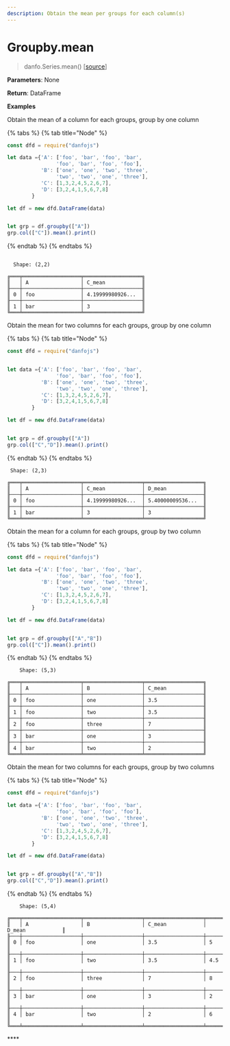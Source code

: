 ```yaml
---
description: Obtain the mean per groups for each column(s)
---
```


# Groupby.mean

> danfo.Series.mean\(\)      \[[source](https://github.com/opensource9ja/danfojs/blob/master/danfojs/src/core/groupby.js#L274)\]

**Parameters**: None

**Return**: DataFrame

**Examples**

Obtain the mean of a column for each groups, group by one column

{% tabs %}
{% tab title="Node" %}
```javascript
const dfd = require("danfojs")

let data ={'A': ['foo', 'bar', 'foo', 'bar',
                'foo', 'bar', 'foo', 'foo'],
           'B': ['one', 'one', 'two', 'three',
                'two', 'two', 'one', 'three'],
           'C': [1,3,2,4,5,2,6,7],
           'D': [3,2,4,1,5,6,7,8]
        }

let df = new dfd.DataFrame(data)


let grp = df.groupby(["A"])
grp.col(["C"]).mean().print()
```
{% endtab %}
{% endtabs %}

```text

  Shape: (2,2) 

╔═══╤═══════════════════╤═══════════════════╗
║   │ A                 │ C_mean            ║
╟───┼───────────────────┼───────────────────╢
║ 0 │ foo               │ 4.19999980926...  ║
╟───┼───────────────────┼───────────────────╢
║ 1 │ bar               │ 3                 ║
╚═══╧═══════════════════╧═══════════════════╝
```

Obtain the mean for two columns for each groups, group by one column

{% tabs %}
{% tab title="Node" %}
```javascript
const dfd = require("danfojs")


let data ={'A': ['foo', 'bar', 'foo', 'bar',
                'foo', 'bar', 'foo', 'foo'],
           'B': ['one', 'one', 'two', 'three',
                'two', 'two', 'one', 'three'],
           'C': [1,3,2,4,5,2,6,7],
           'D': [3,2,4,1,5,6,7,8]
        }

let df = new dfd.DataFrame(data)


let grp = df.groupby(["A"])
grp.col(["C","D"]).mean().print()
```
{% endtab %}
{% endtabs %}

```text
 Shape: (2,3) 

╔═══╤═══════════════════╤═══════════════════╤═══════════════════╗
║   │ A                 │ C_mean            │ D_mean            ║
╟───┼───────────────────┼───────────────────┼───────────────────╢
║ 0 │ foo               │ 4.19999980926...  │ 5.40000009536...  ║
╟───┼───────────────────┼───────────────────┼───────────────────╢
║ 1 │ bar               │ 3                 │ 3                 ║
╚═══╧═══════════════════╧═══════════════════╧═══════════════════╝
```

Obtain the mean for a column for each groups, group by two column

{% tabs %}
{% tab title="Node" %}
```javascript
const dfd = require("danfojs")

let data ={'A': ['foo', 'bar', 'foo', 'bar',
                'foo', 'bar', 'foo', 'foo'],
           'B': ['one', 'one', 'two', 'three',
                'two', 'two', 'one', 'three'],
           'C': [1,3,2,4,5,2,6,7],
           'D': [3,2,4,1,5,6,7,8]
        }

let df = new dfd.DataFrame(data)


let grp = df.groupby(["A","B"])
grp.col(["C"]).mean().print()
```
{% endtab %}
{% endtabs %}

```text
    Shape: (5,3) 

╔═══╤═══════════════════╤═══════════════════╤═══════════════════╗
║   │ A                 │ B                 │ C_mean            ║
╟───┼───────────────────┼───────────────────┼───────────────────╢
║ 0 │ foo               │ one               │ 3.5               ║
╟───┼───────────────────┼───────────────────┼───────────────────╢
║ 1 │ foo               │ two               │ 3.5               ║
╟───┼───────────────────┼───────────────────┼───────────────────╢
║ 2 │ foo               │ three             │ 7                 ║
╟───┼───────────────────┼───────────────────┼───────────────────╢
║ 3 │ bar               │ one               │ 3                 ║
╟───┼───────────────────┼───────────────────┼───────────────────╢
║ 4 │ bar               │ two               │ 2                 ║
╚═══╧═══════════════════╧═══════════════════╧═══════════════════╝
```

Obtain the mean for two columns for each groups, group by two columns

{% tabs %}
{% tab title="Node" %}
```javascript
const dfd = require("danfojs")

let data ={'A': ['foo', 'bar', 'foo', 'bar',
                'foo', 'bar', 'foo', 'foo'],
           'B': ['one', 'one', 'two', 'three',
                'two', 'two', 'one', 'three'],
           'C': [1,3,2,4,5,2,6,7],
           'D': [3,2,4,1,5,6,7,8]
        }

let df = new dfd.DataFrame(data)


let grp = df.groupby(["A","B"])
grp.col(["C","D"]).mean().print()
```
{% endtab %}
{% endtabs %}

```text
    Shape: (5,4) 

╔═══╤═══════════════════╤═══════════════════╤═══════════════════╤═══════════════════╗
║   │ A                 │ B                 │ C_mean            │ D_mean            ║
╟───┼───────────────────┼───────────────────┼───────────────────┼───────────────────╢
║ 0 │ foo               │ one               │ 3.5               │ 5                 ║
╟───┼───────────────────┼───────────────────┼───────────────────┼───────────────────╢
║ 1 │ foo               │ two               │ 3.5               │ 4.5               ║
╟───┼───────────────────┼───────────────────┼───────────────────┼───────────────────╢
║ 2 │ foo               │ three             │ 7                 │ 8                 ║
╟───┼───────────────────┼───────────────────┼───────────────────┼───────────────────╢
║ 3 │ bar               │ one               │ 3                 │ 2                 ║
╟───┼───────────────────┼───────────────────┼───────────────────┼───────────────────╢
║ 4 │ bar               │ two               │ 2                 │ 6                 ║
╚═══╧═══════════════════╧═══════════════════╧═══════════════════╧═══════════════════╝
```

\*\*\*\*

